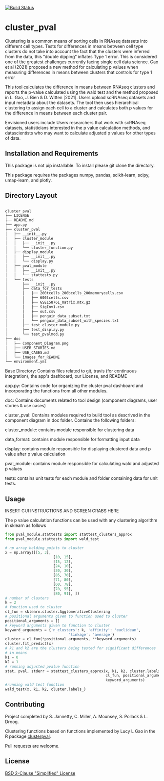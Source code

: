 [![Build Status](https://app.travis-ci.com/Cluster-Club/Cluster_PVal.svg?branch=master)](https://app.travis-ci.com/Cluster-Club/Cluster_PVal)

# cluster_pval

Clustering is a common means of sorting cells in RNAseq datasets into different cell types. Tests for differences in means between cell type clusters do not take into account the fact that the clusters were inferred from the data, this “double dipping” inflates Type 1 error. This is considered one of the greatest challenges currently facing single cell data science. Gao et al (2021) proposed a new method for calculating p values when measuring differences in means between clusters that controls for type 1 error

This tool calculates the difference in means between RNAseq clusters and reports the p-value calculated using the wald test and the method proposed in L. Gao, J. Bien & D. Witten [2021]. Users upload scRNAseq datasets and input metadata about the datasets. The tool then uses hierarchical clustering to assign each cell to a cluster and calculates both p values for the difference in means between each cluster pair.

Envisioned users include Users researchers that work with scRNAseq datasets, statisticians interested in the p value calculation methods, and datascientists who may want to calculate adjusted p values for other types of data.


## Installation and Requirements
This package is not pip installable. To install please git clone the directory. 

This package requires the packages numpy, pandas, scikit-learn, 
scipy, umap-learn, and plotly.

## Directory Layout

```bash

cluster_pval
├── LICENSE
├── README.md
├── app.py
├── cluster_pval
│   ├── __init__.py
│   ├── cluster_module
│   │   ├── __init__.py
│   │   └── cluster_function.py
│   ├── display_module
│   │   ├── __init__.py
│   │   └── display.py
│   ├── pval_module
│   │   ├── __init__.py
│   │   └── stattests.py
│   └── tests
│       ├── __init__.py
│       ├── data_for_tests
│       │   ├── 200tcells_200bcells_200memorycells.csv
│       │   ├── 600tcells.csv
│       │   ├── GSE158761_matrix.mtx.gz
│       │   ├── SigInv1.csv
│       │   ├── out.csv
│       │   ├── penguin_data_subset.txt
│       │   └── penguin_data_subset_with_species.txt
│       ├── test_cluster_module.py
│       ├── test_display.py
│       └── test_pvalmod.py
├── doc
│   ├── Component_Diagram.png
│   ├── USER_STORIES.md
│   ├── USE_CASES.md
│   └── images_for_README
└── environment.yml
```

Base Directory: Contains files related to git, travis (for continuous 
integration), the app's dashboard, our License, and README

app.py: Contains code for organizing the cluster pval dashboard and incorporating
the functions from all other modules.

doc: Contains documents related to tool design (component diagrams, user 
stories & use cases)

cluster_pval: Contains modules required to build tool as descrived in the 
component diagram in doc folder. Contains the following folders:

cluster_module: contains module responsible for clustering data

data_format: contains module responsible for formatting input data

display: contains module responsible for displaying clustered data and p 
value after p value calculation

pval_module: contains module responsible for calculating wald and adjusted p 
values

tests: contains unit tests for each module and folder containing data for 
unit tests.

## Usage

INSERT GUI INSTRUCTIONS AND SCREEN GRABS HERE


The p value calculation functions can be used with any clustering algorithm in sklearn as follows
```python
from pval_module.stattests import stattest_clusters_approx
from pval_module.stattests import wald_test

# np array holding points to cluster
x = np.array([[5, 3],
                      [10, 15],
                      [15, 12],
                      [24, 10],
                      [30, 30],
                      [85, 70],
                      [71, 80],
                      [60, 78],
                      [70, 55],
                      [80, 91], ])
# number of clusters
k = 2
# function used to cluster
cl_fun = sklearn.cluster.AgglomerativeClustering
# positional arguments given to function used to cluster
positional_arguments = []
# keyword arguments given to function to cluster
keyword_arguments = {'n_clusters': k, 'affinity': 'euclidean',
                             'linkage': 'average'}
cluster = cl_fun(*positional_arguments, **keyword_arguments)
cluster.fit_predict(x)
# k1 and k2 are the clusters being tested for significant differences
# in means
k1 = 0
k2 = 1
# running adjusted pvalue function
stat, pval, stderr = stattest_clusters_approx(x, k1, k2, cluster.labels_, 
                                              cl_fun, positional_arguments, 
                                              keyword_arguments)
#running wald test function
wald_test(x, k1, k2, cluster.labels_)
```

## Contributing
Project completed by S. Jannetty, C. Miller, A. Mounsey, S. Pollack & L. Droog. 

Clustering functions based on functions implemented by Lucy L Gao in the R package [clusterpval](https://www.lucylgao.com/clusterpval/).

Pull requests are welcome. 

## License
[BSD 2-Clause "Simplified" License](https://choosealicense.com/licenses/bsd-2-clause/)

